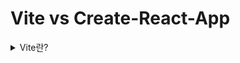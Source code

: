 # Vite vs Create-React-App

<details>
<summary>Vite란?</summary>

### [Vite란?](https://vitejs.dev/)
![Alt text](image.png)
- Vite는 Vue.js의 창시자인 Evan You가 작성하고 Vue 및 React 프로젝트 템플릿에 기본적으로 사용되는 로컬 개발 서버이다. 
- TypeScript 및 JSX를 지원한다. 
- 번들링을 위해 내부적으로 Rollup과 esbuild를 사용한다.

#### Vite를 사용하는 이유
- vite의 가장 큰 장점은 빌드 속도나 새로운 코드를 적용했을 때의 반영 속도 같은 Feedback 속도의 엄청난 개선이다.
- 브라우저에서 ES 모듈을 사용할 수 있기 전에는 개발자에게 모듈화된 방식으로 Javascript를 작성하는 기본 메커니즘이 없었다.
  - 이것이 우리가 소스 모듈을 브라우저에서 실행할 수 있는 파일로 크롤링, 처리 및 연결하는 도구를 사용하는 번들링의 개념에 익숙한 이유이다.
- 시간이 지남에 따라 webpack, Rollup 및 Parcel과 같은 도구를 통해 프론트엔드 개발자의 개발 경험이 크게 향상되었다.
- 그러나 점점 더 큰 애플리케이션을 구축하기 시작하면서 처리하는 JavaScript의 양도 기하급수적으로 증가했다.
- 대규모 프로젝트에서 수천 개의 모듈을 포함하는 것은 드문 일이 아니며 Javasciprt 기반 도구에 대한 성능 병목 현상이 발생하기 시작했다.
- 개발 서버를 가동하는 데 종종 부당하게 오랜 시간(때로는 최대 몇 분)이 걸릴 수 있으며 HMR을 사용하더라도 파일 편집이 반영되는 데 몇 초가 걸릴 수 있다.
- 브라우저에서 느린 패드백 루프는 개발자의 생산성과 행복에 큰 영향을 줄 수 있다.
- 따라서 Vite는 생태계의 새로운 발전을 활용하여 이러한 문제를 해결하는 것을 목표로 하고 있다.
![Alt text](image-1.png)

#### Vite를 이용해서 속도 개선을 하는 방법
- 개발 서버를 스타트할 때 번들러 기반 빌드 설정은 서비스를 제공하기 전에 전체 애플리케이션을 열심히 크롤링하고 빌드해야 한다.
![Alt text](image-2.png)

> 💢 느린 서버 시작 속도
> - Vite는 먼저 애플리케이션의 모듈을 종속성과 소스 코드의 두 가지 범주로 나누어 개발 서버 시작 시간을 개선한다.
> - Dependencies는 대부분 개발 중에 자주 변경되지 않는 일반 JavaScript이다. 일부 큰 종속성(예. 수백 개의 모듈이 있는 구성 요소 라이브러리)도 처리하는 데 비용이 많이 든다. 종속성은 다양한 모듈 형식(예. ESM 또는 CommonJS)으로 제공될 수도 있다.
> - Vite는 esbuild를 사용하여 종속성을 사전 번들로 제공한다. esbuild는 Go로 작성되었으며 JavaScript 기반 번들러보다 10 ~ 100배 더 빠르게 종속성을 사전 번들링한다.
> - Source Code에는 변환이 필요한 일반 JavaScript가 아닌 경우가 많으며(예. JSX, CSS 또는 Vue/Svelte 구성 요소) 매우 자주 편집된다. 또한 모든 소스 코드를 동시에 로드할 필요는 없다.(예. 경로 기반 코드 분할)
> - Vite는 기본 ESM을 통해 소스 코드를 제공한다. 이것은 본질적으로 브라우저가 번들러 작업의 일부를 인계받게 하는 것이다. Vite는 브라우저가 요청할 때 요청에 따라 소스 코드를 변환하고 제공하기만 하면 된다. 조건부 동적 가져오기 뒤에 있는 코드는 현재 화면에서 실제로 사용되는 경우에만 처리된다.
![Alt text](image-3.png)
![Alt text](image-4.png)

> 💢 느린 서버 업데이트 속도
> - 번들러 기반 빌드 설정에서 파일을 편집할 때 명백한 이유로 전체 번들을 다시 빌드하는 것은 비효율적이다. 업데이트 속도는 앱 크기에 따라 선형적으로(linearly) 저하된다.
> - 일부 번들러에서 개발 서버는 파일이 변경될 때 모듈 그래프의 일부만 무효화하면 되지만 전체 번들을 다시 구성하고 웹 페이지를 다시 로드해야 하도록 메모리에서 번들링을 실행한다. 번들을 재구성하는 데 비용이 많이 들 수 있으며 페이지를 다시 로드하면 애플리케이션의 현재 상태가 손상된다. 이것이 일부 번들러가 핫 모듈 교체(HMR)를 지원하는 이유이다. 페이지의 나머지 부분에 영향을 주지 않고 모듈 자체를 "Hot Module Replacement"할 수 있다. 이것은 DX (developer experience)를 크게 향상시킨다. 그러나 실제로 HMR 업데이트 속도도 응용 프로그램의 크기가 증가함에 따라 크게 저하된다는 것을 발견했다.

### HMR(Hot Modeul Replace)란?
- 파일을 편집할 때 전체 번들을 다시 빌드하는 것이 아닌 페이지의 나머지 부분에 영향을 주지 않고 변경된 모듈 자체를 교체해서 빠르게 화면에 반영되게 하는 것이다.
- Vite에서 HMR은 기본 ESM을 통해 수행된다. 파일이 편집될 때 Vite는 편집된 모듈과 가장 가까운 HMR 경계(대부분의 경우 모듈 자체만) 사이의 체인을 정확하게 무효화하면 애플리케이션의 크기에 관계없이 HMR 업데이트가 일관되게 빠르게 빨라진다.
- Vite는 또한 HTTP 헤더를 활용하여 전체 페이지 다시 로드 속도를 높인다(다시 말하지만 브라우저가 더 많은 작업을 수행하도록 한다). 소스 코드 모듈 요청은 304 Not Modified를 통해 조건부로 이루어지며 종속성 모듈 요청은 Cache-Control: max-age=31536000, immutable을 통해 강력하게 캐시된다. 그래서 한 번 캐시되면 서버에 다시 도달하지 않는다.

### Typescript Transpiling 속도
- Vite을 이용하면 기본적으로 Typescript 사용을 지원하며, esbuild (go로 쓰여있기 때문에 훨씬 빠름)를 이용해서 transpiling 하기 때문에 훨씬 빠른 속도로 할 수 있다.
  - 하지만 타입 checking 기능은 없다. 
  - 그 이유는 이미 에디터 내에서 다른 것들이 타입 체킹을 하기 때문에 transpiling 만 제공한다.
</details>